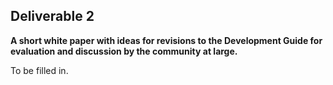 ## **Deliverable 2**

**A short white paper with ideas for revisions to the Development Guide
for evaluation and discussion by the community at large.**

To be filled in.